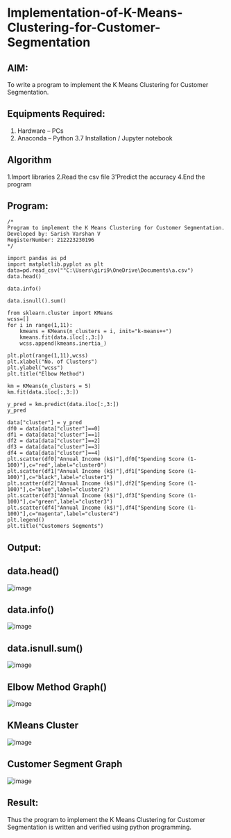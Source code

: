 # Implementation-of-K-Means-Clustering-for-Customer-Segmentation

## AIM:
To write a program to implement the K Means Clustering for Customer Segmentation.

## Equipments Required:
1. Hardware – PCs
2. Anaconda – Python 3.7 Installation / Jupyter notebook

## Algorithm
1.Import libraries
2.Read the csv file
3'Predict the accuracy
4.End the program 

## Program:
```
/*
Program to implement the K Means Clustering for Customer Segmentation.
Developed by: Sarish Varshan V
RegisterNumber: 212223230196 
*/
```
```
import pandas as pd
import matplotlib.pyplot as plt
data=pd.read_csv(""C:\Users\giri9\OneDrive\Documents\a.csv")
data.head()

data.info()

data.isnull().sum()

from sklearn.cluster import KMeans
wcss=[]
for i in range(1,11):
    kmeans = KMeans(n_clusters = i, init="k-means++")
    kmeans.fit(data.iloc[:,3:])
    wcss.append(kmeans.inertia_)

plt.plot(range(1,11),wcss)
plt.xlabel("No. of Clusters")
plt.ylabel("wcss")
plt.title("Elbow Method")

km = KMeans(n_clusters = 5)
km.fit(data.iloc[:,3:])

y_pred = km.predict(data.iloc[:,3:])
y_pred

data["cluster"] = y_pred
df0 = data[data["cluster"]==0]
df1 = data[data["cluster"]==1]
df2 = data[data["cluster"]==2]
df3 = data[data["cluster"]==3]
df4 = data[data["cluster"]==4]
plt.scatter(df0["Annual Income (k$)"],df0["Spending Score (1-100)"],c="red",label="cluster0")
plt.scatter(df1["Annual Income (k$)"],df1["Spending Score (1-100)"],c="black",label="cluster1")
plt.scatter(df2["Annual Income (k$)"],df2["Spending Score (1-100)"],c="blue",label="cluster2")
plt.scatter(df3["Annual Income (k$)"],df3["Spending Score (1-100)"],c="green",label="cluster3")
plt.scatter(df4["Annual Income (k$)"],df4["Spending Score (1-100)"],c="magenta",label="cluster4")
plt.legend()
plt.title("Customers Segments")
```


## Output:
## data.head()
![image](https://github.com/sarishvarshan/Implementation-of-K-Means-Clustering-for-Customer-Segmentation/assets/152167665/30aaa987-9904-46b0-9824-6aba99397f7c)
## data.info()
![image](https://github.com/sarishvarshan/Implementation-of-K-Means-Clustering-for-Customer-Segmentation/assets/152167665/5d27f9a8-de55-444a-aa81-7fae6a7e6b85)
## data.isnull.sum()
![image](https://github.com/sarishvarshan/Implementation-of-K-Means-Clustering-for-Customer-Segmentation/assets/152167665/bc52a28d-046c-4d10-b60a-0571ee5ec782)
## Elbow Method Graph()
![image](https://github.com/sarishvarshan/Implementation-of-K-Means-Clustering-for-Customer-Segmentation/assets/152167665/82cd106a-d86f-493b-aeb3-748e00af3ce8)
## KMeans Cluster
![image](https://github.com/sarishvarshan/Implementation-of-K-Means-Clustering-for-Customer-Segmentation/assets/152167665/b4abe496-5745-469e-86f8-45320b21e3d2)
## Customer Segment Graph
![image](https://github.com/sarishvarshan/Implementation-of-K-Means-Clustering-for-Customer-Segmentation/assets/152167665/90b83396-2eef-40c8-8252-08f23e3e0308)









## Result:
Thus the program to implement the K Means Clustering for Customer Segmentation is written and verified using python programming.
